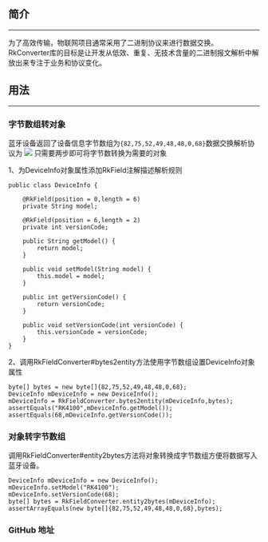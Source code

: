 ## 简介
----
为了高效传输，物联网项目通常采用了二进制协议来进行数据交换。
RkConverter库的目标是让开发从低效、重复、无技术含量的二进制报文解析中解放出来专注于业务和协议变化。
## 用法
----
### 字节数组转对象
蓝牙设备返回了设备信息字节数组为`{82,75,52,49,48,48,0,68}`数据交换解析协议为
![](http://7xs7jt.com1.z0.glb.clouddn.com/rkconvert1.png)
只需要两步即可将字节数转换为需要的对象

1、为DeviceInfo对象属性添加RkField注解描述解析规则

	public class DeviceInfo {

    	@RkField(position = 0,length = 6)
    	private String model;

    	@RkField(position = 6,length = 2)
    	private int versionCode;

    	public String getModel() {
        	return model;
    	}

    	public void setModel(String model) {
       		this.model = model;
    	}

    	public int getVersionCode() {
        	return versionCode;
    	}

    	public void setVersionCode(int versionCode) {
        	this.versionCode = versionCode;
    	}
    }

2、调用RkFieldConverter#bytes2entity方法使用字节数组设置DeviceInfo对象属性

	byte[] bytes = new byte[]{82,75,52,49,48,48,0,68};
	DeviceInfo mDeviceInfo = new DeviceInfo();
	mDeviceInfo = RkFieldConverter.bytes2entity(mDeviceInfo,bytes);
	assertEquals("RK4100",mDeviceInfo.getModel());
	assertEquals(68,mDeviceInfo.getVersionCode());

### 对象转字节数组
调用RkFieldConverter#entity2bytes方法将对象转换成字节数组方便将数据写入蓝牙设备。

	DeviceInfo mDeviceInfo = new DeviceInfo();
	mDeviceInfo.setModel("RK4100");
	mDeviceInfo.setVersionCode(68);
	byte[] bytes = RkFieldConverter.entity2bytes(mDeviceInfo);
	assertArrayEquals(new byte[]{82,75,52,49,48,48,0,68},bytes);
	
### GitHub 地址